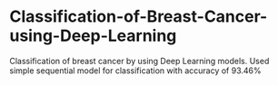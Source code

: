 # Classification-of-Breast-Cancer-using-Deep-Learning
Classification of breast cancer by using Deep Learning models. Used simple sequential model for classification with accuracy of 93.46%
